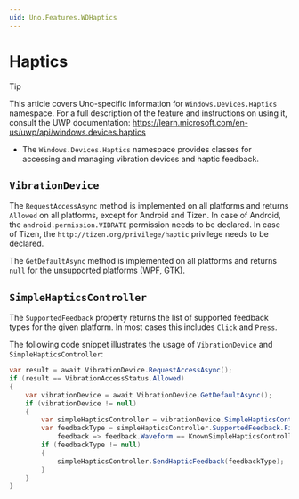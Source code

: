 ```yaml
---
uid: Uno.Features.WDHaptics
---
```


# Haptics

> [!TIP]
> This article covers Uno-specific information for `Windows.Devices.Haptics` namespace. For a full description of the feature and instructions on using it, consult the UWP documentation: https://learn.microsoft.com/en-us/uwp/api/windows.devices.haptics

* The `Windows.Devices.Haptics` namespace provides classes for accessing and managing vibration devices and haptic feedback.

## `VibrationDevice`

The `RequestAccessAsync` method is implemented on all platforms and returns `Allowed` on all platforms, except for Android and Tizen. In case of Android, the `android.permission.VIBRATE` permission needs to be declared. In case of Tizen, the `http://tizen.org/privilege/haptic` privilege needs to be declared.

The `GetDefaultAsync` method is implemented on all platforms and returns `null` for the unsupported platforms (WPF, GTK).

## `SimpleHapticsController`

The `SupportedFeedback` property returns the list of supported feedback types for the given platform. In most cases this includes `Click` and `Press`.

The following code snippet illustrates the usage of `VibrationDevice` and `SimpleHapticsController`:

```csharp
var result = await VibrationDevice.RequestAccessAsync();
if (result == VibrationAccessStatus.Allowed)
{
    var vibrationDevice = await VibrationDevice.GetDefaultAsync();
    if (vibrationDevice != null)
    {
        var simpleHapticsController = vibrationDevice.SimpleHapticsController;
        var feedbackType = simpleHapticsController.SupportedFeedback.FirstOrDefault(
            feedback => feedback.Waveform == KnownSimpleHapticsControllerWaveforms.Press);
        if (feedbackType != null)
        {
            simpleHapticsController.SendHapticFeedback(feedbackType);
        }
    }
}
```
